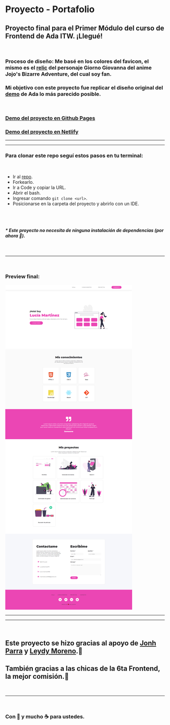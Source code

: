 # Proyecto - Portafolio

## Proyecto final para el Primer Módulo del curso de Frontend de Ada ITW. ¡Llegué!
<br>

### Proceso de diseño: Me basé en los colores del favicon, el mismo es el [relic](https://cdn.shopify.com/s/files/1/0441/9405/products/Jojo_Ladybug_Pin_1200x.jpg?v=1546037437) del personaje Giorno Giovanna del anime Jojo's Bizarre Adventure, del cual soy fan. 
### Mi objetivo con este proyecto fue replicar el diseño original del [demo](https://frontend-proyecto-portfolio.adaitw.org/) de Ada lo más parecido posible.
<br>

### [Demo del proyecto en Github Pages](https://luciamartinez379.github.io/Proyecto-portfolio-ada/)
### [Demo del proyecto en Netlify](https://proyecto-portfolio-ada.netlify.app/)

---
---

### Para clonar este repo seguí estos pasos en tu terminal:
<br>

- Ir al [repo](https://github.com/LuciaMartinez379/Proyecto-portfolio-ada).
- Forkearlo.
- Ir a Code y copiar la URL.
- Abrir el bash.
- Ingresar comando ```git clone <url>```.
- Posicionarse en la carpeta del proyecto y abrirlo con un IDE.
<br>
<br>

##### * Este proyecto no necesita de ninguna instalación de dependencias (por ahora 👀).
<br>

---
<br>

### Preview final:
![imagen](imagenes/screencapture.png)
<br>

---
---
<br>

## Este proyecto se hizo gracias al apoyo de [Jonh Parra](https://github.com/jonhks) y [Leydy Moreno](https://github.com/leydyk93/).💜 

## También gracias a las chicas de la 6ta Frontend, la mejor comisión.💪

<br>

---
<br>

### Con 💛 y mucho ☕ para ustedes.